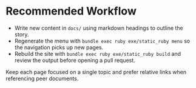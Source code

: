 # Recommended Workflow

- Write new content in `docs/` using markdown headings to outline the story.
- Regenerate the menu with `bundle exec ruby exe/static_ruby menu` so the navigation picks up new pages.
- Rebuild the site with `bundle exec ruby exe/static_ruby build` and review the output before opening a pull request.

Keep each page focused on a single topic and prefer relative links when referencing peer documents.
